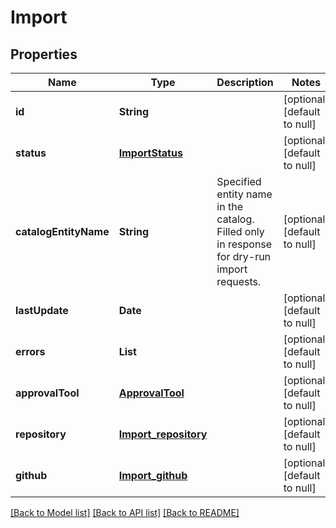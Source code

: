 # Import
## Properties

| Name | Type | Description | Notes |
|------------ | ------------- | ------------- | -------------|
| **id** | **String** |  | [optional] [default to null] |
| **status** | [**ImportStatus**](ImportStatus.md) |  | [optional] [default to null] |
| **catalogEntityName** | **String** | Specified entity name in the catalog. Filled only in response for dry-run import requests. | [optional] [default to null] |
| **lastUpdate** | **Date** |  | [optional] [default to null] |
| **errors** | **List** |  | [optional] [default to null] |
| **approvalTool** | [**ApprovalTool**](ApprovalTool.md) |  | [optional] [default to null] |
| **repository** | [**Import_repository**](Import_repository.md) |  | [optional] [default to null] |
| **github** | [**Import_github**](Import_github.md) |  | [optional] [default to null] |

[[Back to Model list]](../README.md#documentation-for-models) [[Back to API list]](../README.md#documentation-for-api-endpoints) [[Back to README]](../README.md)

